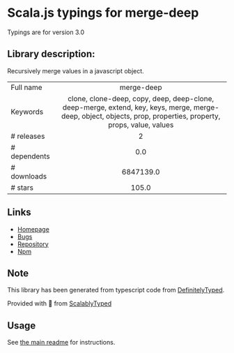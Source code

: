 
# Scala.js typings for merge-deep

Typings are for version 3.0

## Library description:
Recursively merge values in a javascript object.

|                    |                 |
| ------------------ | :-------------: |
| Full name          | merge-deep |
| Keywords           | clone, clone-deep, copy, deep, deep-clone, deep-merge, extend, key, keys, merge, merge-deep, object, objects, prop, properties, property, props, value, values |
| # releases         | 2 |
| # dependents       | 0.0 |
| # downloads        | 6847139.0 |
| # stars            | 105.0 |

## Links
- [Homepage](https://github.com/jonschlinkert/merge-deep)
- [Bugs](https://github.com/jonschlinkert/merge-deep/issues)
- [Repository](https://github.com/jonschlinkert/merge-deep)
- [Npm](https://www.npmjs.com/package/merge-deep)
    


## Note
This library has been generated from typescript code from [DefinitelyTyped](https://definitelytyped.org).

Provided with :purple_heart: from [ScalablyTyped](https://github.com/oyvindberg/ScalablyTyped)

## Usage
See [the main readme](../../readme.md) for instructions.


